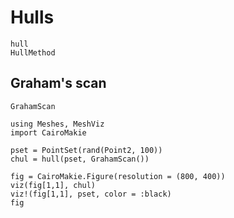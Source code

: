 # Hulls

```@docs
hull
HullMethod
```

## Graham's scan

```@docs
GrahamScan
```

```@example hull
using Meshes, MeshViz
import CairoMakie

pset = PointSet(rand(Point2, 100))
chul = hull(pset, GrahamScan())

fig = CairoMakie.Figure(resolution = (800, 400))
viz(fig[1,1], chul)
viz!(fig[1,1], pset, color = :black)
fig
```